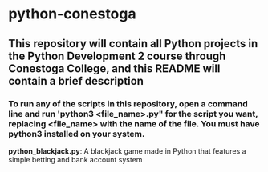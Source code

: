 # python-conestoga

## This repository will contain all Python projects in the Python Development 2 course through Conestoga College, and this README will contain a brief description

### To run any of the scripts in this repository, open a command line and run 'python3 <file_name>.py" for the script you want, replacing <file_name> with the name of the file. You must have python3 installed on your system. 

**python_blackjack.py**: A blackjack game made in Python that features a simple betting and bank account system 
